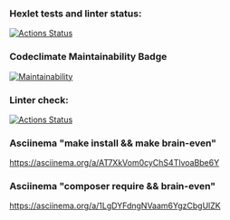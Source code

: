 ### Hexlet tests and linter status:
[![Actions Status](https://github.com/62ng/php-project-lvl1/workflows/hexlet-check/badge.svg)](https://github.com/62ng/php-project-lvl1/actions)
### Codeclimate Maintainability Badge
[![Maintainability](https://api.codeclimate.com/v1/badges/a99a88d28ad37a79dbf6/maintainability)](https://codeclimate.com/github/codeclimate/codeclimate/maintainability)
### Linter check:
[![Actions Status](https://github.com/62ng/php-project-lvl1/workflows/linter-check/badge.svg)](https://github.com/62ng/php-project-lvl1/actions)

### Asciinema "make install && make brain-even"
https://asciinema.org/a/AT7XkVom0cyChS4TlvoaBbe6Y
### Asciinema "composer require && brain-even"
https://asciinema.org/a/1LgDYFdngNVaam6YgzCbgUlZK